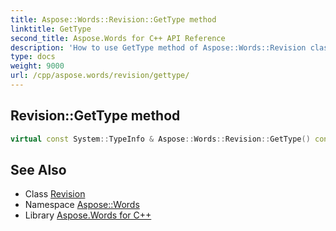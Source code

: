 ```yaml
---
title: Aspose::Words::Revision::GetType method
linktitle: GetType
second_title: Aspose.Words for C++ API Reference
description: 'How to use GetType method of Aspose::Words::Revision class in C++.'
type: docs
weight: 9000
url: /cpp/aspose.words/revision/gettype/
---
```

## Revision::GetType method




```cpp
virtual const System::TypeInfo & Aspose::Words::Revision::GetType() const override
```

## See Also

* Class [Revision](../)
* Namespace [Aspose::Words](../../)
* Library [Aspose.Words for C++](../../../)
